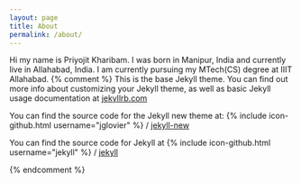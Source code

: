 ```yaml
---
layout: page
title: About
permalink: /about/
---
```


Hi my name is Priyojit Kharibam. I was born in Manipur, India and currently live in Allahabad, India.
I am currently pursuing my MTech(CS) degree at IIIT Allahabad.
{% comment %}
This is the base Jekyll theme. You can find out more info about customizing your Jekyll theme, as well as basic Jekyll usage documentation at [jekyllrb.com](http://jekyllrb.com/)

You can find the source code for the Jekyll new theme at:
{% include icon-github.html username="jglovier" %} /
[jekyll-new](https://github.com/jglovier/jekyll-new)

You can find the source code for Jekyll at
{% include icon-github.html username="jekyll" %} /
[jekyll](https://github.com/jekyll/jekyll)

{% endcomment %}